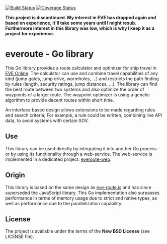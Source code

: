 [![Build Status][drone-image]][drone-url]
[![Coverage Status][coveralls-image]][coveralls-url]

**This project is discontinued. My interest in EVE has dropped again and based on experience, it'll take some years until I might resub. Furthermore interest in this library was low, which is why I keep it as a project for experience.**

# everoute - Go library

This Go library provides a route calculator and optimizer for ship travel in [EVE Online](https://www.eveonline.com/).
The calculator can use and combine travel capabilities of any kind (jump gates, jump drive, wormholes, ...) and restricts the path finding by rules (length, security ratings, jump distances, ...). The library can find the best route between two systems and also optimize the order of waypoints of a larger route. The waypoint optimizer is using a genetic algorithm to provide decent routes within short time.

An interface based design allows extensions to be made regarding rules and search criteria; For example, a rule could be written, combining live API data, to avoid systems with certain SOV.

## Use
This library can be used directly by integrating it into another Go process - or by using its functionality through a web-service. The web-service is implemented in a dedicated project: [everoute-web](https://github.com/dertseha/everoute-web).

## Origin
This library is based on the same design as [eve-route.js](https://github.com/dertseha/eve-route.js) and has since superseded the JavaScript library. This Go implementation also surpasses performance in terms of memory usage due to strict and native types, as well as performance due to the parallelization capability.

## License

The project is available under the terms of the **New BSD License** (see LICENSE file).

[drone-url]: https://drone.io/github.com/dertseha/everoute/latest
[drone-image]: https://drone.io/github.com/dertseha/everoute/status.png
[coveralls-url]: https://coveralls.io/r/dertseha/everoute
[coveralls-image]: https://coveralls.io/repos/dertseha/everoute/badge.png

